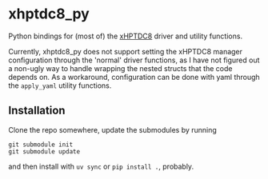 # xhptdc8_py
Python bindings for (most of) the [xHPTDC8](https://www.cronologic.de/product/xhptdc8-pcie) driver and utility functions.

Currently, xhptdc8_py does not support setting the xHPTDC8 manager configuration through the 'normal' driver functions, as I have not figured out a non-ugly way to handle wrapping the nested structs that the code depends on. As a workaround, configuration can be done with yaml through the `apply_yaml` utility functions.

## Installation
Clone the repo somewhere, update the submodules by running
```
git submodule init
git submodule update
```
and then install with  ```uv sync``` or ```pip install .```, probably.
